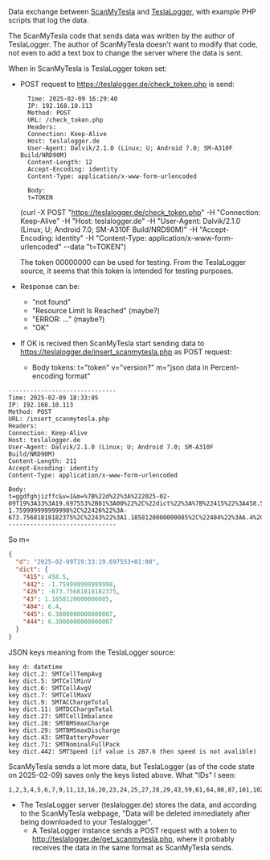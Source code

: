 Data exchange between [ScanMyTesla](https://www.scanmytesla.com/) and [TeslaLogger](https://github.com/bassmaster187/TeslaLogger), with example PHP scripts that log the data.

The ScanMyTesla code that sends data was written by the author of TeslaLogger. The author of ScanMyTesla doesn’t want to modify that code, not even to add a text box to change the server where the data is sent.

When in ScanMyTesla is TeslaLogger token set:
* POST request to https://teslalogger.de/check_token.php is send:
  ```logfile
    Time: 2025-02-09 16:29:40
    IP: 192.168.10.113
    Method: POST
    URL: /check_token.php
    Headers:
    Connection: Keep-Alive
    Host: teslalogger.de
    User-Agent: Dalvik/2.1.0 (Linux; U; Android 7.0; SM-A310F Build/NRD90M)
    Content-Length: 12
    Accept-Encoding: identity
    Content-Type: application/x-www-form-urlencoded

    Body:
    t=TOKEN
  ```

  (curl -X POST "https://teslalogger.de/check_token.php" -H "Connection: Keep-Alive" -H "Host: teslalogger.de" -H "User-Agent: Dalvik/2.1.0 (Linux; U; Android 7.0; SM-A310F Build/NRD90M)" -H "Accept-Encoding: identity" -H "Content-Type: application/x-www-form-urlencoded" --data "t=TOKEN")

  The token 00000000 can be used for testing. From the TeslaLogger source, it seems that this token is intended for testing purposes.

* Response can be:
  * "not found"
  * "Resource Limit Is Reached" (maybe?)
  * "ERROR: ..." (maybe?)
  * "OK"

* If OK is recived then ScanMyTesla start sending data to https://teslalogger.de/insert_scanmytesla.php as POST request:
  * Body tokens: t="token" v="version?" m="json data in Percent-encoding format"

```logfile
------------------------------
Time: 2025-02-09 18:33:05
IP: 192.168.10.113
Method: POST
URL: /insert_scanmytesla.php
Headers:
Connection: Keep-Alive
Host: teslalogger.de
User-Agent: Dalvik/2.1.0 (Linux; U; Android 7.0; SM-A310F Build/NRD90M)
Content-Length: 211
Accept-Encoding: identity
Content-Type: application/x-www-form-urlencoded

Body:
t=ggdfghjizffc&v=1&m=%7B%22d%22%3A%222025-02-09T19%3A33%3A19.697553%2B01%3A00%22%2C%22dict%22%3A%7B%22415%22%3A458.5%2C%22442%22%3A-1.759999999999998%2C%22426%22%3A-673.75681818182375%2C%2243%22%3A1.1858120000000085%2C%22404%22%3A6.4%2C%22445%22%3A6.3000000000000007%2C%22444%22%3A6.3000000000000007%7D%7D
------------------------------
```

So m=

```json
{
  "d": "2025-02-09T19:33:19.697553+01:00",
  "dict": {
    "415": 458.5,
    "442": -1.759999999999998,
    "426": -673.75681818182375,
    "43": 1.1858120000000085,
    "404": 6.4,
    "445": 6.3000000000000007,
    "444": 6.3000000000000007
  }
}
```

JSON keys meaning from the TeslaLogger source:
```
key d: datetime
key dict.2: SMTCellTempAvg
key dict.5: SMTCellMinV
key dict.6: SMTCellAvgV
key dict.7: SMTCellMaxV
key dict.9: SMTACChargeTotal
key dict.11: SMTDCChargeTotal
key dict.27: SMTCellImbalance
key dict.28: SMTBMSmaxCharge
key dict.29: SMTBMSmaxDischarge
key dict.43: SMTBatteryPower
key dict.71: SMTNominalFullPack
key dict.442: SMTSpeed (if value is 287.6 then speed is not avalible)
```
ScanMyTesla sends a lot more data, but TeslaLogger (as of the code state on 2025-02-09) saves only the keys listed above.
What "IDs" I seen:
```csv
1,2,3,4,5,6,7,9,11,13,16,20,23,24,25,27,28,29,43,59,61,64,80,87,101,102,103,104,105,106,107,108,109,110,111,112,113,114,115,116,117,118,119,120,121,122,123,124,125,126,127,128,129,130,131,132,133,134,135,136,137,138,139,140,141,142,143,144,145,146,147,148,149,150,151,152,153,154,155,156,157,158,159,160,161,162,163,164,165,166,167,168,169,170,171,172,173,174,175,176,177,178,179,180,181,182,183,184,185,186,187,188,189,190,191,192,193,194,195,196,404,415,426,442,444,445
```

* The TeslaLogger server (teslalogger.de) stores the data, and according to the ScanMyTesla webpage, "Data will be deleted immediately after being downloaded to your Teslalogger".
  * A TeslaLogger instance sends a POST request with a token to http://teslalogger.de/get_scanmytesla.php, where it probably receives the data in the same format as ScanMyTesla sends.
